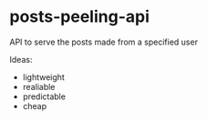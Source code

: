 # posts-peeling-api
API to serve the posts made from a specified user


Ideas:

- lightweight
- realiable
- predictable
- cheap
